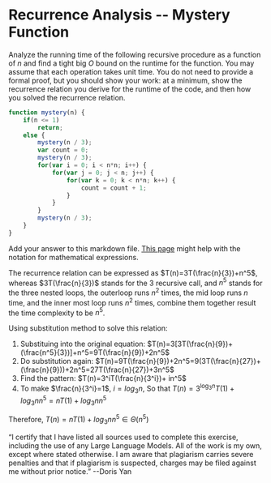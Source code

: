 # Recurrence Analysis -- Mystery Function

Analyze the running time of the following recursive procedure as a function of
$n$ and find a tight big $O$ bound on the runtime for the function. You may
assume that each operation takes unit time. You do not need to provide a formal
proof, but you should show your work: at a minimum, show the recurrence relation
you derive for the runtime of the code, and then how you solved the recurrence
relation.

```javascript
function mystery(n) {
    if(n <= 1)
        return;
    else {
        mystery(n / 3);
        var count = 0;
        mystery(n / 3);
        for(var i = 0; i < n*n; i++) {
            for(var j = 0; j < n; j++) {
                for(var k = 0; k < n*n; k++) {
                    count = count + 1;
                }
            }
        }
        mystery(n / 3);
    }
}
```

Add your answer to this markdown file. [This
page](https://docs.github.com/en/get-started/writing-on-github/working-with-advanced-formatting/writing-mathematical-expressions)
might help with the notation for mathematical expressions.

The recurrence relation can be expressed as $T(n)=3T(\frac{n}{3})+n^5$, whereas $3T(\frac{n}{3})$ stands for the 3 recursive call, and $n^5$ stands for the three nested loops, the outerloop runs $n^2$ times, the mid loop runs $n$ time, and the inner most loop runs $n^2$ times, combine them together result the time complexity to be $n^5$.

Using substitution method to solve this relation:
1. Substituing into the original equation: $T(n)=3[3T(\frac{n}{9})+(\frac{n^5}{3})]+n^5=9T(\frac{n}{9})+2n^5$
2. Do substitution again: $T(n)=9T(\frac{n}{9})+2n^5=9(3T(\frac{n}{27})+(\frac{n}{9}))+2n^5=27T(\frac{n}{27})+3n^5$
3. Find the pattern: $T(n)=3^iT(\frac{n}{3^i})+ in^5$
4. To make $\frac{n}{3^i}=1$, $i=log_3n$, So that $T(n)=3^{\log_3n}T(1)+ log_3nn^5=nT(1)+log_3nn^5$

Therefore, $T(n)=nT(1)+ log_3nn^5\in\Theta(n^5)$

“I certify that I have listed all sources used to complete this exercise,
 including the use of any Large Language Models. 
 All of the work is my own, except where stated otherwise. 
 I am aware that plagiarism carries severe penalties and that if plagiarism is suspected, 
 charges may be filed against me without prior notice.” --Doris Yan
